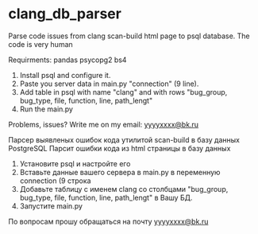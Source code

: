 # clang_db_parser
Parse code issues from clang scan-build html page to psql database. The code is very human

Requirments:
pandas
psycopg2
bs4

1. Install psql and configure it.
2. Paste you server data in main.py "connection" (9 line).
3. Add table in psql with name "clang" and with rows "bug_group, bug_type, file, function, line, path_lengt"
4. Run the main.py

Problems, issues? Write me on my email: yyyyxxxx@bk.ru

Парсер выявленых ошибок кода утилитой scan-build в базу данных PostgreSQL
Парсит ошибки кода из html страницы в базу данных
1. Установите psql и настройте его
2. Вставьте данные вашего сервера в main.py в переменную connection (9 строка
3. Добавьте таблицу с именем clang со столбцами "bug_group, bug_type, file, function, line, path_lengt" в Вашу БД.
4. Запустите main.py

По вопросам прошу обращаться на почту yyyyxxxx@bk.ru
